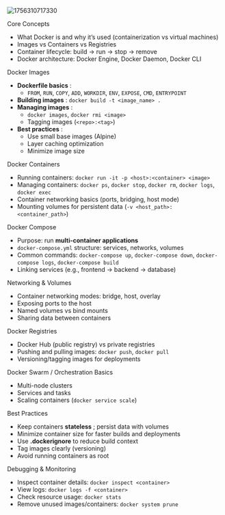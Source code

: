 ![1756310717330](image/DockerFundamentals/1756310717330.png)


Core Concepts

* What Docker is and why it’s used (containerization vs virtual machines)
* Images vs Containers vs Registries
* Container lifecycle: build → run → stop → remove
* Docker architecture: Docker Engine, Docker Daemon, Docker CLI

Docker Images

* **Dockerfile basics** :
  * `FROM`, `RUN`, `COPY`, `ADD`, `WORKDIR`, `ENV`, `EXPOSE`, `CMD`, `ENTRYPOINT`
* **Building images** : `docker build -t <image_name> .`
* **Managing images** :
  * `docker images`, `docker rmi <image>`
  * Tagging images (`<repo>:<tag>`)
* **Best practices** :
  * Use small base images (Alpine)
  * Layer caching optimization
  * Minimize image size

Docker Containers 

* Running containers: `docker run -it -p <host>:<container> <image>`
* Managing containers: `docker ps`, `docker stop`, `docker rm`, `docker logs`, `docker exec`
* Container networking basics (ports, bridging, host mode)
* Mounting volumes for persistent data (`-v <host_path>:<container_path>`)

Docker Compose

* Purpose: run **multi-container applications**
* `docker-compose.yml` structure: services, networks, volumes
* Common commands: `docker-compose up`, `docker-compose down`, `docker-compose logs`, `docker-compose build`
* Linking services (e.g., frontend → backend → database)

Networking & Volumes 

* Container networking modes: bridge, host, overlay
* Exposing ports to the host
* Named volumes vs bind mounts
* Sharing data between containers

Docker Registries

* Docker Hub (public registry) vs private registries
* Pushing and pulling images: `docker push`, `docker pull`
* Versioning/tagging images for deployments

Docker Swarm / Orchestration Basics

* Multi-node clusters
* Services and tasks
* Scaling containers (`docker service scale`)

Best Practices

* Keep containers  **stateless** ; persist data with volumes
* Minimize container size for faster builds and deployments
* Use **.dockerignore** to reduce build context
* Tag images clearly (versioning)
* Avoid running containers as root

Debugging & Monitoring

* Inspect container details: `docker inspect <container>`
* View logs: `docker logs -f <container>`
* Check resource usage: `docker stats`
* Remove unused images/containers: `docker system prune`
